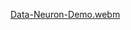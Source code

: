 [Data-Neuron-Demo.webm](https://github.com/mbganesh/data-neuron-task/assets/51211116/40fbf9d6-3fdf-41c5-a6a0-c74a8c4be284)
